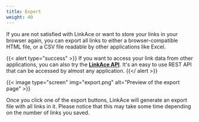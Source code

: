 ```yaml
---
title: Export
weight: 40
---
```


If you are not satisfied with LinkAce or want to store your links in your browser again, you can export all links to either a browser-compatible HTML file, or a CSV file readable by other applications like Excel.

{{< alert type="success" >}}
If you want to access your link data from other applications, you can also try the [**LinkAce API**](https://linkace.stoplight.io/docs/api-docs/). It's an easy to use REST API that can be accessed by almost any application.
{{</ alert >}}

{{< image type="screen" img="export.png" alt="Preview of the export page" >}}

Once you click one of the export buttons, LinkAce will generate an export file with all links in it. Please notice that this may take some time depending on the number of links you saved.
